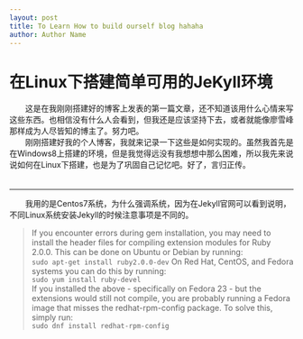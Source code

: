 ```yaml
---
layout: post
title: To Learn How to build ourself blog hahaha
author: Author Name
---
```


# 在Linux下搭建简单可用的JeKyll环境


  
　　这是在我刚刚搭建好的博客上发表的第一篇文章，还不知道该用什么心情来写这些东西。也相信没有什么人会看到，但我还是应该坚持下去，或者就能像廖雪峰那样成为人尽皆知的博主了。努力吧。  
　　刚刚搭建好我的个人博客，我就来记录一下这些是如何实现的。虽然我首先是在Windows8上搭建的环境，但是我觉得远没有我想想中那么困难，所以我先来说说如何在Linux下搭建，也是为了巩固自己记忆吧。好了，言归正传。  
　　
***

　　我用的是Centos7系统，为什么强调系统，因为在Jekyll官网可以看到说明，不同Linux系统安装Jekyll的时候注意事项是不同的。

> If you encounter errors during gem installation, you may need to install the header files for compiling extension modules for Ruby 2.0.0. This can be done on Ubuntu or Debian by running:  
`sudo apt-get install ruby2.0.0-dev`
On Red Hat, CentOS, and Fedora systems you can do this by running:  
`sudo yum install ruby-devel`  
If you installed the above - specifically on Fedora 23 - but the extensions would still not compile, you are probably running a Fedora image that misses the redhat-rpm-config package. To solve this, simply run:  
`sudo dnf install redhat-rpm-config`